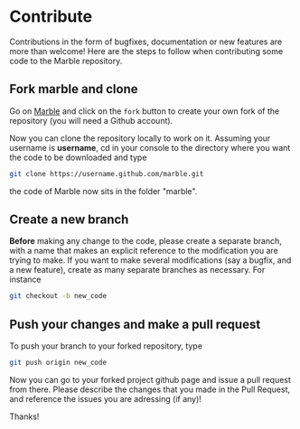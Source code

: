 # Contribute

Contributions in the form of bugfixes, documentation or new features are more
than welcome! Here are the steps to follow when contributing some code to the
Marble repository.

## Fork marble and clone

Go on [Marble](http://scities.github.com/marble) and click on the `fork` button
to create your own fork of the repository (you will need a Github account).

Now you can clone the repository locally to work on it. Assuming your username
is **username**, cd in your console to the directory where you want the code to
be downloaded and type

```bash
git clone https://username.github.com/marble.git
```

the code of Marble now sits in the folder "marble".

## Create a new branch

**Before** making any change to the code, please create a separate branch, with
a name that makes an explicit reference to the modification you are trying to
make. If you want to make several modifications (say a bugfix, and a new
feature), create as many separate branches as necessary. For instance

```bash
git checkout -b new_code
```

## Push your changes and make a pull request

To push your branch to your forked repository, type

```bash
git push origin new_code
```

Now you can go to your forked project github page and issue a pull request from
there. Please describe the changes that you made in the Pull Request, and
reference the issues you are adressing (if any)!

Thanks!


